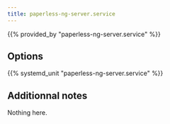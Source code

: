 ```yaml
---
title: paperless-ng-server.service
---
```


{{% provided_by "paperless-ng-server.service" %}}

## Options

{{% systemd_unit "paperless-ng-server.service" %}}

## Additionnal notes

Nothing here.